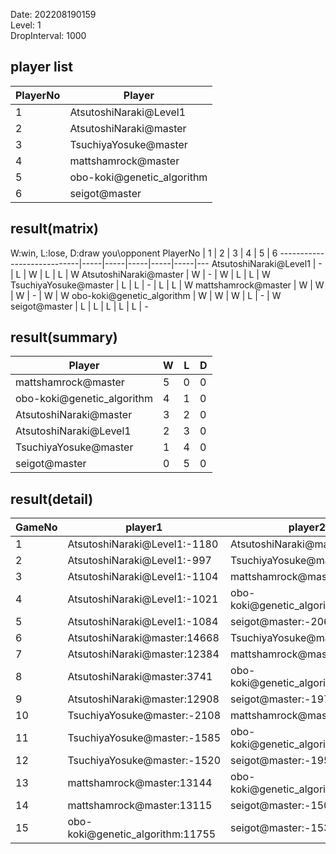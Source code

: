 Date: 202208190159  
Level: 1  
DropInterval: 1000  
## player list
PlayerNo  |  Player
----------|----------------------------
1         |  AtsutoshiNaraki@Level1
2         |  AtsutoshiNaraki@master
3         |  TsuchiyaYosuke@master
4         |  mattshamrock@master
5         |  obo-koki@genetic_algorithm
6         |  seigot@master
## result(matrix)
W:win, L:lose, D:draw
you\opponent PlayerNo       |  1  |  2  |  3  |  4  |  5  |  6
----------------------------|-----|-----|-----|-----|-----|---
AtsutoshiNaraki@Level1      |  -  |  L  |  W  |  L  |  L  |  W
AtsutoshiNaraki@master      |  W  |  -  |  W  |  L  |  L  |  W
TsuchiyaYosuke@master       |  L  |  L  |  -  |  L  |  L  |  W
mattshamrock@master         |  W  |  W  |  W  |  -  |  W  |  W
obo-koki@genetic_algorithm  |  W  |  W  |  W  |  L  |  -  |  W
seigot@master               |  L  |  L  |  L  |  L  |  L  |  -
## result(summary)
Player                      |  W  |  L  |  D
----------------------------|-----|-----|---
mattshamrock@master         |  5  |  0  |  0
obo-koki@genetic_algorithm  |  4  |  1  |  0
AtsutoshiNaraki@master      |  3  |  2  |  0
AtsutoshiNaraki@Level1      |  2  |  3  |  0
TsuchiyaYosuke@master       |  1  |  4  |  0
seigot@master               |  0  |  5  |  0
## result(detail)
GameNo  |  player1                           |  player2
--------|------------------------------------|----------------------------------
1       |  AtsutoshiNaraki@Level1:-1180      |  AtsutoshiNaraki@master:14866
2       |  AtsutoshiNaraki@Level1:-997       |  TsuchiyaYosuke@master:-1521
3       |  AtsutoshiNaraki@Level1:-1104      |  mattshamrock@master:16532
4       |  AtsutoshiNaraki@Level1:-1021      |  obo-koki@genetic_algorithm:12828
5       |  AtsutoshiNaraki@Level1:-1084      |  seigot@master:-2062
6       |  AtsutoshiNaraki@master:14668      |  TsuchiyaYosuke@master:-1554
7       |  AtsutoshiNaraki@master:12384      |  mattshamrock@master:14985
8       |  AtsutoshiNaraki@master:3741       |  obo-koki@genetic_algorithm:10863
9       |  AtsutoshiNaraki@master:12908      |  seigot@master:-1978
10      |  TsuchiyaYosuke@master:-2108       |  mattshamrock@master:10084
11      |  TsuchiyaYosuke@master:-1585       |  obo-koki@genetic_algorithm:12698
12      |  TsuchiyaYosuke@master:-1520       |  seigot@master:-1953
13      |  mattshamrock@master:13144         |  obo-koki@genetic_algorithm:10620
14      |  mattshamrock@master:13115         |  seigot@master:-1505
15      |  obo-koki@genetic_algorithm:11755  |  seigot@master:-1537
